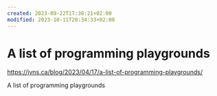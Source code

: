 ```yaml
---
created: 2023-09-22T17:38:21+02:00
modified: 2023-10-11T20:34:33+02:00
---
```


# A list of programming playgrounds

<https://jvns.ca/blog/2023/04/17/a-list-of-programming-playgrounds/>


A list of programming playgrounds
